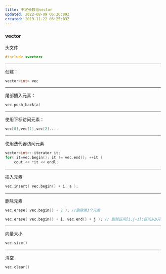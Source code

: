 ```yaml
---
title: 不定长数组vector
updated: 2022-08-09 06:26:09Z
created: 2019-11-22 06:25:03Z
---
```


### vector

头文件
```c++
#include <vector>

```
---
创建：
```c++
vector<int> vec
```
---
尾部插入元素：
```c++
vec.push_back(a)
```
---
使用下标访问元素：
```c++
vec[0],vec[1],vec[2]....
```
---
使用迭代器访问元素
```c++
vector<int>::iterator it;
for( it=vec.begin(); it != vec.end(); ++it )
    cout << *it << endl;
````
---
插入元素
```c++    
vec.insert( vec.begin() + i, a );
```
---

删除元素
```c++
vec.erase( vec.begin() + 2 ); //删除第3个元素

vec.erase( vec.begin() + i, vec.end() + j ); // 删除区间[i,j-1];区间从0开始
```
---

向量大小
```c++
vec.size()
```
---
清空
```c++
vec.clear()
```


